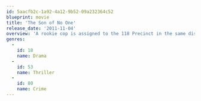```yaml
---
id: 5aacfb2c-1a92-4a12-9b52-09a232364c52
blueprint: movie
title: 'The Son of No One'
release_date: '2011-11-04'
overview: 'A rookie cop is assigned to the 118 Precinct in the same district where he grew up. The Precinct Captain starts receiving letters about two unsolved murders that happened many years ago in the housing projects when the rookie cop was just a kid. These letters bring back bad memories and old secrets that begin to threaten his career and break up his family.'
genres:
  -
    id: 18
    name: Drama
  -
    id: 53
    name: Thriller
  -
    id: 80
    name: Crime
---
```

